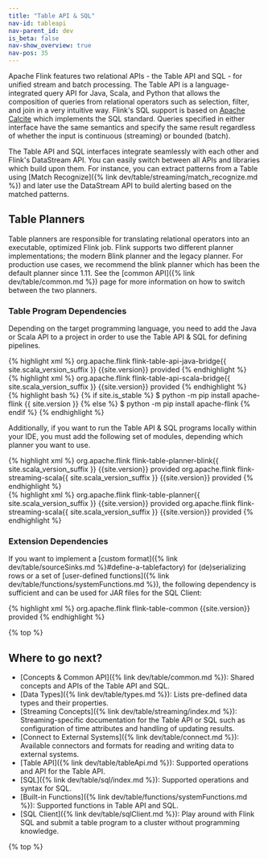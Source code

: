 ```yaml
---
title: "Table API & SQL"
nav-id: tableapi
nav-parent_id: dev
is_beta: false
nav-show_overview: true
nav-pos: 35
---
```

<!--
Licensed to the Apache Software Foundation (ASF) under one
or more contributor license agreements.  See the NOTICE file
distributed with this work for additional information
regarding copyright ownership.  The ASF licenses this file
to you under the Apache License, Version 2.0 (the
"License"); you may not use this file except in compliance
with the License.  You may obtain a copy of the License at

  http://www.apache.org/licenses/LICENSE-2.0

Unless required by applicable law or agreed to in writing,
software distributed under the License is distributed on an
"AS IS" BASIS, WITHOUT WARRANTIES OR CONDITIONS OF ANY
KIND, either express or implied.  See the License for the
specific language governing permissions and limitations
under the License.
-->

Apache Flink features two relational APIs - the Table API and SQL - for unified stream and batch
processing. The Table API is a language-integrated query API for Java, Scala, and Python that
allows the composition of queries from relational operators such as selection, filter, and join in
a very intuitive way. Flink's SQL support is based on [Apache Calcite](https://calcite.apache.org)
which implements the SQL standard. Queries specified in either interface have the same semantics
and specify the same result regardless of whether the input is continuous (streaming) or bounded (batch).

The Table API and SQL interfaces integrate seamlessly with each other and Flink's DataStream API. 
You can easily switch between all APIs and libraries which build upon them.
For instance, you can extract patterns from a Table using [Match Recognize]({% link dev/table/streaming/match_recognize.md %})
and later use the DataStream API to build alerting based on the matched patterns.

Table Planners
--------------

Table planners are responsible for translating relational operators into an executable, optimized Flink job.
Flink supports two different planner implementations; the modern Blink planner and the legacy planner.
For production use cases, we recommend the blink planner which has been the default planner since 1.11.
See the [common API]({% link dev/table/common.md %}) page for more information on how to switch between the two planners.

### Table Program Dependencies

Depending on the target programming language, you need to add the Java or Scala API to a project
in order to use the Table API & SQL for defining pipelines.

<div class="codetabs" markdown="1">
<div data-lang="java" markdown="1">
{% highlight xml %}
<dependency>
  <groupId>org.apache.flink</groupId>
  <artifactId>flink-table-api-java-bridge{{ site.scala_version_suffix }}</artifactId>
  <version>{{site.version}}</version>
  <scope>provided</scope>
</dependency>
{% endhighlight %}
</div>
<div data-lang="scala" markdown="1">
{% highlight xml %}
<dependency>
  <groupId>org.apache.flink</groupId>
  <artifactId>flink-table-api-scala-bridge{{ site.scala_version_suffix }}</artifactId>
  <version>{{site.version}}</version>
  <scope>provided</scope>
</dependency>
{% endhighlight %}
</div>
<div data-lang="python">
{% highlight bash %}
{% if site.is_stable %}
$ python -m pip install apache-flink {{ site.version }}
{% else %}
$ python -m pip install apache-flink
{% endif %}
{% endhighlight %}
</div>
</div>

Additionally, if you want to run the Table API & SQL programs locally within your IDE, you must add the
following set of modules, depending which planner you want to use.

<div class="codetabs" markdown="1">
<div data-lang="Blink Planner" markdown="1">
{% highlight xml %}
<dependency>
  <groupId>org.apache.flink</groupId>
  <artifactId>flink-table-planner-blink{{ site.scala_version_suffix }}</artifactId>
  <version>{{site.version}}</version>
  <scope>provided</scope>
</dependency>
<dependency>
  <groupId>org.apache.flink</groupId>
  <artifactId>flink-streaming-scala{{ site.scala_version_suffix }}</artifactId>
  <version>{{site.version}}</version>
  <scope>provided</scope>
</dependency>
{% endhighlight %}
</div>
<div data-lang="Legacy Planner" markdown="1">
{% highlight xml %}
<dependency>
  <groupId>org.apache.flink</groupId>
  <artifactId>flink-table-planner{{ site.scala_version_suffix }}</artifactId>
  <version>{{site.version}}</version>
  <scope>provided</scope>
</dependency>
<dependency>
  <groupId>org.apache.flink</groupId>
  <artifactId>flink-streaming-scala{{ site.scala_version_suffix }}</artifactId>
  <version>{{site.version}}</version>
  <scope>provided</scope>
</dependency>
{% endhighlight %}
</div>
</div>

### Extension Dependencies

If you want to implement a [custom format]({% link dev/table/sourceSinks.md %}#define-a-tablefactory) 
for (de)serializing rows or a set of [user-defined functions]({% link dev/table/functions/systemFunctions.md %}),
the following dependency is sufficient and can be used for JAR files for the SQL Client:

{% highlight xml %}
<dependency>
  <groupId>org.apache.flink</groupId>
  <artifactId>flink-table-common</artifactId>
  <version>{{site.version}}</version>
  <scope>provided</scope>
</dependency>
{% endhighlight %}

{% top %}

Where to go next?
-----------------

* [Concepts & Common API]({% link dev/table/common.md %}): Shared concepts and APIs of the Table API and SQL.
* [Data Types]({% link dev/table/types.md %}): Lists pre-defined data types and their properties.
* [Streaming Concepts]({% link dev/table/streaming/index.md %}): Streaming-specific documentation for the Table API or SQL such as configuration of time attributes and handling of updating results.
* [Connect to External Systems]({% link dev/table/connect.md %}): Available connectors and formats for reading and writing data to external systems.
* [Table API]({% link dev/table/tableApi.md %}): Supported operations and API for the Table API.
* [SQL]({% link dev/table/sql/index.md %}): Supported operations and syntax for SQL.
* [Built-in Functions]({% link dev/table/functions/systemFunctions.md %}): Supported functions in Table API and SQL.
* [SQL Client]({% link dev/table/sqlClient.md %}): Play around with Flink SQL and submit a table program to a cluster without programming knowledge.

{% top %}

